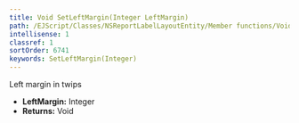 ```yaml
---
title: Void SetLeftMargin(Integer LeftMargin)
path: /EJScript/Classes/NSReportLabelLayoutEntity/Member functions/Void SetLeftMargin(Integer p_0)
intellisense: 1
classref: 1
sortOrder: 6741
keywords: SetLeftMargin(Integer)
---
```



Left margin in twips



* **LeftMargin:** Integer
* **Returns:** Void


